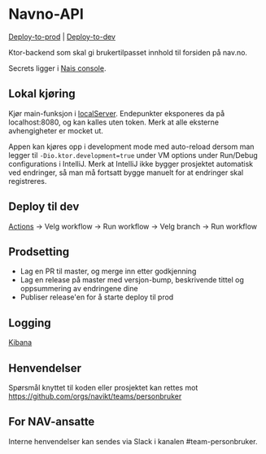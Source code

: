 # Navno-API

[Deploy-to-prod](https://github.com/navikt/navno-api/workflows/deploy-to-prod.yml) | [Deploy-to-dev](https://github.com/navikt/navno-api/workflows/deploy-to-dev.yml)

Ktor-backend som skal gi brukertilpasset innhold til forsiden på nav.no.

Secrets ligger i [Nais console](https://console.nav.cloud.nais.io/team/personbruker/secrets).

## Lokal kjøring

Kjør main-funksjon i [localServer](src/test/kotlin/no/nav/navno/api/localServer.kt). Endepunkter eksponeres da på localhost:8080, og kan kalles uten token. Merk at alle eksterne avhengigheter er mocket ut.

Appen kan kjøres opp i development mode med auto-reload dersom man legger til `-Dio.ktor.development=true` under VM options under Run/Debug configurations i IntelliJ. Merk at IntelliJ ikke bygger prosjektet automatisk ved endringer, så man må fortsatt bygge manuelt for at endringer skal registreres.

## Deploy til dev

[Actions](https://github.com/navikt/navno-api/actions) -> Velg workflow -> Run workflow -> Velg branch -> Run workflow

## Prodsetting

-   Lag en PR til master, og merge inn etter godkjenning
-   Lag en release på master med versjon-bump, beskrivende tittel og oppsummering av endringene dine
-   Publiser release'en for å starte deploy til prod

## Logging

[Kibana](https://logs.adeo.no/app/discover#/view/f3fcf000-278f-11ed-9b1a-4723a5e7a9db)

## Henvendelser

Spørsmål knyttet til koden eller prosjektet kan rettes mot https://github.com/orgs/navikt/teams/personbruker

## For NAV-ansatte

Interne henvendelser kan sendes via Slack i kanalen #team-personbruker.
